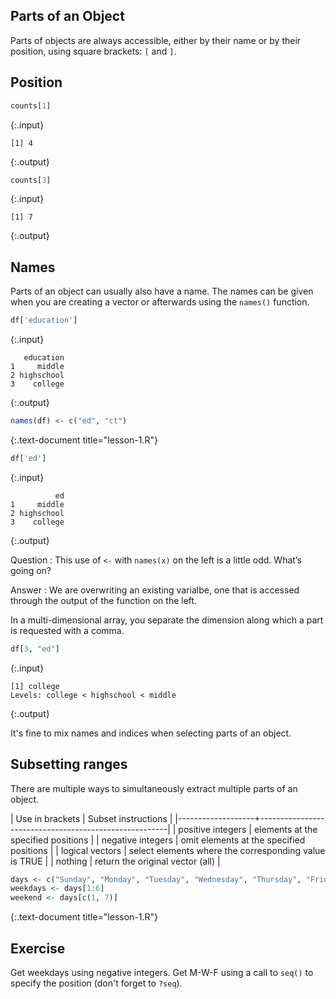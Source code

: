 ---
---

## Parts of an Object

Parts of objects are always accessible, either by their name or by their position, using square brackets: `[` and `]`.

## Position


~~~r
counts[1]
~~~
{:.input}

~~~
[1] 4
~~~
{:.output}


~~~r
counts[3]
~~~
{:.input}

~~~
[1] 7
~~~
{:.output}

## Names

Parts of an object can usually also have a name. The names can be given when you are creating a vector or afterwards using the `names()` function. 


~~~r
df['education']
~~~
{:.input}

~~~
   education
1     middle
2 highschool
3    college
~~~
{:.output}

<!--split-->


~~~r
names(df) <- c("ed", "ct")
~~~
{:.text-document title="lesson-1.R"}


~~~r
df['ed']
~~~
{:.input}

~~~
          ed
1     middle
2 highschool
3    college
~~~
{:.output}

Question
: This use of `<-` with `names(x)` on the left is a little odd. What’s going on?

Answer
: We are overwriting an existing varialbe, one that is accessed through the output of the function on the left.

<!--split-->

In a multi-dimensional array, you separate the dimension along which a part is requested with a comma.


~~~r
df[3, "ed"]
~~~
{:.input}

~~~
[1] college
Levels: college < highschool < middle
~~~
{:.output}

It's fine to mix names and indices when selecting parts of an object.

## Subsetting ranges

There are multiple ways to simultaneously extract multiple parts of an object.

| Use in brackets   | Subset instructions                                   |
|-------------------+-------------------------------------------------------|
| positive integers | elements at the specified positions                   |
| negative integers | omit elements at the specified positions              |
| logical vectors   | select elements where the corresponding value is TRUE |
| nothing           | return the original vector (all)                      |

<!--split-->


~~~r
days <- c("Sunday", "Monday", "Tuesday", "Wednesday", "Thursday", "Friday", "Saturday")
weekdays <- days[1:6]
weekend <- days[c(1, 7)]
~~~
{:.text-document title="lesson-1.R"}

## Exercise

Get weekdays using negative integers. Get M-W-F using a call to `seq()` to specify the position (don't forget to `?seq`).
